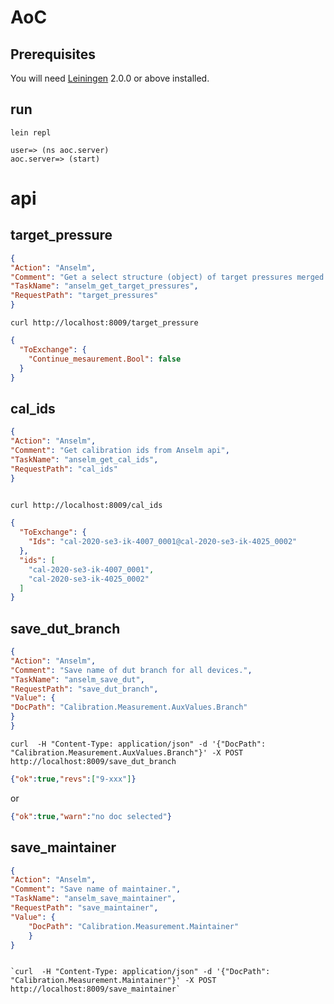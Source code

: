 
# AoC



## Prerequisites

You will need [Leiningen][] 2.0.0 or above installed.

[leiningen]: https://github.com/technomancy/leiningen

## run

`lein repl`

```
user=> (ns aoc.server)
aoc.server=> (start)
```

# api

## target_pressure


```json
{
"Action": "Anselm",
"Comment": "Get a select structure (object) of target pressures merged from current todos",
"TaskName": "anselm_get_target_pressures",
"RequestPath": "target_pressures"
}
```

`curl http://localhost:8009/target_pressure`

```json
{
  "ToExchange": {
    "Continue_mesaurement.Bool": false
  }
}
```


## cal_ids

```json
{
"Action": "Anselm",
"Comment": "Get calibration ids from Anselm api",
"TaskName": "anselm_get_cal_ids",
"RequestPath": "cal_ids"
}
   
```

`curl http://localhost:8009/cal_ids`

```json
{
  "ToExchange": {
    "Ids": "cal-2020-se3-ik-4007_0001@cal-2020-se3-ik-4025_0002"
  }, 
  "ids": [
    "cal-2020-se3-ik-4007_0001", 
    "cal-2020-se3-ik-4025_0002"
  ]
}

```

## save_dut_branch

	  
```json
{
"Action": "Anselm",
"Comment": "Save name of dut branch for all devices.",
"TaskName": "anselm_save_dut",
"RequestPath": "save_dut_branch",
"Value": {
"DocPath": "Calibration.Measurement.AuxValues.Branch"
}
}
```

`curl  -H "Content-Type: application/json" -d '{"DocPath": "Calibration.Measurement.AuxValues.Branch"}' -X POST http://localhost:8009/save_dut_branch`

```json
{"ok":true,"revs":["9-xxx"]}
```
or

```json
{"ok":true,"warn":"no doc selected"}
```


## save_maintainer

	  
```json
{
"Action": "Anselm",
"Comment": "Save name of maintainer.",
"TaskName": "anselm_save_maintainer",
"RequestPath": "save_maintainer",
"Value": {
	"DocPath": "Calibration.Measurement.Maintainer"
	}
}
```

```

`curl  -H "Content-Type: application/json" -d '{"DocPath": "Calibration.Measurement.Maintainer"}' -X POST http://localhost:8009/save_maintainer`
